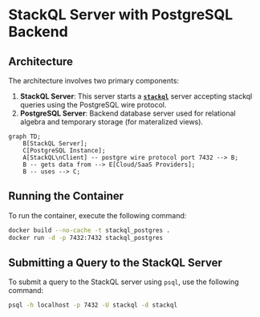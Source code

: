 # StackQL Server with PostgreSQL Backend

## Architecture

The architecture involves two primary components:

1. **StackQL Server**: This server starts a [__`stackql`__](https://github.com/stackql/stackql) server accepting stackql queries using the PostgreSQL wire protocol.
2. **PostgreSQL Server**: Backend database server used for relational algebra and temporary storage (for materalized views).

```mermaid
graph TD;
    B[StackQL Server];
    C[PostgreSQL Instance];
    A[StackQL\nClient] -- postgre wire protocol port 7432 --> B;
    B -- gets data from --> E[Cloud/SaaS Providers];
    B -- uses --> C;
```

## Running the Container

To run the container, execute the following command:

```bash
docker build --no-cache -t stackql_postgres .
docker run -d -p 7432:7432 stackql_postgres
```

## Submitting a Query to the StackQL Server

To submit a query to the StackQL server using `psql`, use the following command:

```bash
psql -h localhost -p 7432 -U stackql -d stackql
```

